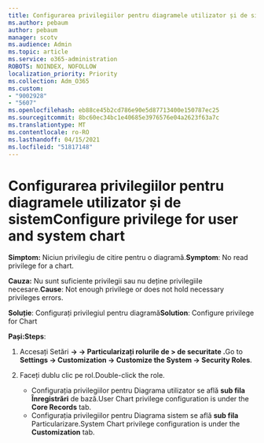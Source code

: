 ```yaml
---
title: Configurarea privilegiilor pentru diagramele utilizator și de sistem
ms.author: pebaum
author: pebaum
manager: scotv
ms.audience: Admin
ms.topic: article
ms.service: o365-administration
ROBOTS: NOINDEX, NOFOLLOW
localization_priority: Priority
ms.collection: Adm_O365
ms.custom:
- "9002928"
- "5607"
ms.openlocfilehash: eb88ce45b2cd786e90e5d87713400e150787ec25
ms.sourcegitcommit: 8bc60ec34bc1e40685e3976576e04a2623f63a7c
ms.translationtype: MT
ms.contentlocale: ro-RO
ms.lasthandoff: 04/15/2021
ms.locfileid: "51817148"
---
```

# <a name="configure-privilege-for-user-and-system-chart"></a><span data-ttu-id="42361-102">Configurarea privilegiilor pentru diagramele utilizator și de sistem</span><span class="sxs-lookup"><span data-stu-id="42361-102">Configure privilege for user and system chart</span></span>

<span data-ttu-id="42361-103">**Simptom:** Niciun privilegiu de citire pentru o diagramă.</span><span class="sxs-lookup"><span data-stu-id="42361-103">**Symptom**: No read privilege for a chart.</span></span>

<span data-ttu-id="42361-104">**Cauza:** Nu sunt suficiente privilegii sau nu deține privilegiile necesare.</span><span class="sxs-lookup"><span data-stu-id="42361-104">**Cause**: Not enough privilege or does not hold necessary privileges errors.</span></span>

<span data-ttu-id="42361-105">**Soluție**: Configurați privilegiul pentru diagramă</span><span class="sxs-lookup"><span data-stu-id="42361-105">**Solution**: Configure privilege for Chart</span></span>

<span data-ttu-id="42361-106">**Pași:**</span><span class="sxs-lookup"><span data-stu-id="42361-106">**Steps**:</span></span>

1. <span data-ttu-id="42361-107">Accesați Setări **-> -> Particularizați rolurile de > de securitate .**</span><span class="sxs-lookup"><span data-stu-id="42361-107">Go to **Settings -> Customization -> Customize the System -> Security Roles**.</span></span>

2. <span data-ttu-id="42361-108">Faceți dublu clic pe rol.</span><span class="sxs-lookup"><span data-stu-id="42361-108">Double-click the role.</span></span>

    - <span data-ttu-id="42361-109">Configurația privilegiilor pentru Diagrama utilizator se află **sub fila Înregistrări** de bază.</span><span class="sxs-lookup"><span data-stu-id="42361-109">User Chart privilege configuration is under the **Core Records** tab.</span></span>
    - <span data-ttu-id="42361-110">Configurația privilegiilor pentru Diagrama sistem se află **sub fila** Particularizare.</span><span class="sxs-lookup"><span data-stu-id="42361-110">System Chart privilege configuration is under the **Customization** tab.</span></span>
